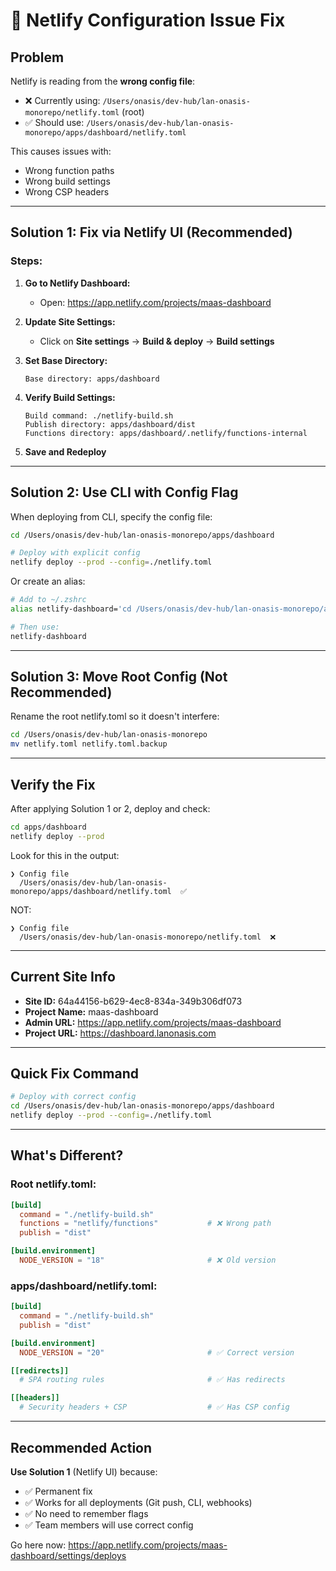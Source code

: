 # 🔧 Netlify Configuration Issue Fix

## Problem

Netlify is reading from the **wrong config file**:

- ❌ Currently using: `/Users/onasis/dev-hub/lan-onasis-monorepo/netlify.toml` (root)
- ✅ Should use: `/Users/onasis/dev-hub/lan-onasis-monorepo/apps/dashboard/netlify.toml`

This causes issues with:

- Wrong function paths
- Wrong build settings
- Wrong CSP headers

---

## Solution 1: Fix via Netlify UI (Recommended)

### Steps:

1. **Go to Netlify Dashboard:**

   - Open: https://app.netlify.com/projects/maas-dashboard

2. **Update Site Settings:**
   - Click on **Site settings** → **Build & deploy** → **Build settings**
3. **Set Base Directory:**

   ```
   Base directory: apps/dashboard
   ```

4. **Verify Build Settings:**

   ```
   Build command: ./netlify-build.sh
   Publish directory: apps/dashboard/dist
   Functions directory: apps/dashboard/.netlify/functions-internal
   ```

5. **Save and Redeploy**

---

## Solution 2: Use CLI with Config Flag

When deploying from CLI, specify the config file:

```bash
cd /Users/onasis/dev-hub/lan-onasis-monorepo/apps/dashboard

# Deploy with explicit config
netlify deploy --prod --config=./netlify.toml
```

Or create an alias:

```bash
# Add to ~/.zshrc
alias netlify-dashboard='cd /Users/onasis/dev-hub/lan-onasis-monorepo/apps/dashboard && netlify deploy --prod --config=./netlify.toml'

# Then use:
netlify-dashboard
```

---

## Solution 3: Move Root Config (Not Recommended)

Rename the root netlify.toml so it doesn't interfere:

```bash
cd /Users/onasis/dev-hub/lan-onasis-monorepo
mv netlify.toml netlify.toml.backup
```

---

## Verify the Fix

After applying Solution 1 or 2, deploy and check:

```bash
cd apps/dashboard
netlify deploy --prod
```

Look for this in the output:

```
❯ Config file
  /Users/onasis/dev-hub/lan-onasis-monorepo/apps/dashboard/netlify.toml  ✅
```

NOT:

```
❯ Config file
  /Users/onasis/dev-hub/lan-onasis-monorepo/netlify.toml  ❌
```

---

## Current Site Info

- **Site ID:** 64a44156-b629-4ec8-834a-349b306df073
- **Project Name:** maas-dashboard
- **Admin URL:** https://app.netlify.com/projects/maas-dashboard
- **Project URL:** https://dashboard.lanonasis.com

---

## Quick Fix Command

```bash
# Deploy with correct config
cd /Users/onasis/dev-hub/lan-onasis-monorepo/apps/dashboard
netlify deploy --prod --config=./netlify.toml
```

---

## What's Different?

### Root netlify.toml:

```toml
[build]
  command = "./netlify-build.sh"
  functions = "netlify/functions"           # ❌ Wrong path
  publish = "dist"

[build.environment]
  NODE_VERSION = "18"                       # ❌ Old version
```

### apps/dashboard/netlify.toml:

```toml
[build]
  command = "./netlify-build.sh"
  publish = "dist"

[build.environment]
  NODE_VERSION = "20"                       # ✅ Correct version

[[redirects]]
  # SPA routing rules                       # ✅ Has redirects

[[headers]]
  # Security headers + CSP                  # ✅ Has CSP config
```

---

## Recommended Action

**Use Solution 1** (Netlify UI) because:

- ✅ Permanent fix
- ✅ Works for all deployments (Git push, CLI, webhooks)
- ✅ No need to remember flags
- ✅ Team members will use correct config

Go here now: https://app.netlify.com/projects/maas-dashboard/settings/deploys

